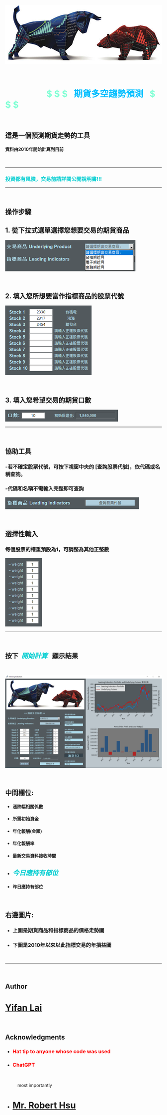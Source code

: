 

&nbsp;  &nbsp;  &nbsp;  &nbsp;  &nbsp;  &nbsp;   &nbsp;   &nbsp;  &nbsp;  &nbsp;  &nbsp;  &nbsp;   ![Alt text](images/bullbear7.jpg)

&nbsp; 
# &nbsp;  &nbsp;  &nbsp; &nbsp;  &nbsp;  &nbsp;   &nbsp;   &nbsp;   &nbsp;  &nbsp;  <span style="color: #7FFFD4;">$ $ $ &nbsp; </span> <span style="color: #00BFFF;"> **期貨多空趨勢預測** </span> <span style="color: #7FFFD4;">&nbsp; $ $ $</span>
  &nbsp; 



## 這是一個預測期貨走勢的工具

#### 資料由2010年開始計算到目前
&nbsp; 
***

### <span style="color: #00CED1;">投資都有風險，交易前請詳閱公開說明書!!!</span>


***
&nbsp; 
&nbsp; 

## **操作步驟**


## 1. 從下拉式選單選擇您想要交易的期貨商品
![Alt text](images/futures.png)

&nbsp; 

## 2. 填入您所想要當作指標商品的股票代號
![Alt text](images/stocks.png)

&nbsp; 

## 3. 填入您希望交易的期貨口數
![Alt text](images/numContracts.png)
***

&nbsp; 
&nbsp; 

## **協助工具**

### -若不確定股票代號，可按下視窗中央的 [查詢股票代號]，依代碼或名稱查詢。
### -代碼和名稱不需輸入完整即可查詢
![Alt text](images/codeSearch.png)

&nbsp;

## **選擇性輸入**

### 每個股票的權重預設為1，可調整為其他正整數
![Alt text](images/weights.png)

***

&nbsp;
&nbsp;

## 按下&nbsp; <span style="color: #00CED1;">**_開始計算_**</span> &nbsp; 顯示結果
&emsp;

![Alt text](images/demo_0512.png)

&emsp;
## **中間欄位:** 
- #### 漲跌幅相關係數
- #### 所需初始資金
- #### 年化報酬(金額)
- #### 年化報酬率
- #### 最新交易資料接收時間
- ##  <span style="color: #00CED1;">**_今日應持有部位_**</span>
- #### 昨日應持有部位

&emsp;
## **右邊圖片:**
- ### 上圖是期貨商品和指標商品的價格走勢圖
- ### 下圖是2010年以來以此指標交易的年損益圖

&emsp;
***

&emsp;
&emsp;

## **Author**



# <span style="color: #AFDCEC;">[**Yifan Lai**](https://github.com/Yifanaxan)</span>

&emsp;

## **Acknowledgments**

* ### <span style="color: red;">Hat tip to anyone whose code was used</span>
* ### <span style="color: red;">ChatGPT</span>
&emsp;

&nbsp; &nbsp; &nbsp; &nbsp; &nbsp; most importantly
* # <span style="color: red;">[**Mr. Robert Hsu**](https://github.com/roberthsu2003/)</span>